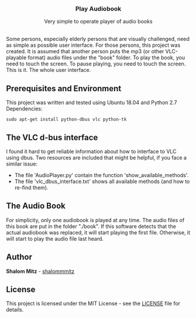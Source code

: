 <p align="center">
  <h3 align="center">Play Audiobook</h3>

  <p align="center">
    Very simple to operate player of audio books
  </p>
</p>
<br>
Some persons, especially elderly persons that are visually challenged, need as simple as possible user interface.
For those persons, this project was created.
It is assumed that another person puts the mp3 (or other VLC-playable format) audio files under the "book" folder.
To play the book, you need to touch the screen.
To pause playing, you need to touch the screen.
This is it. The whole user interface.


## Prerequisites and Environment
This project was written and tested using Ubuntu 18.04 and Python 2.7
Dependencies:
     
    sudo apt-get install python-dbus vlc python-tk

## The VLC d-bus interface
I found it hard to get reliable information about how to interface to VLC using dbus.
Two resources are included that might be helpful, if you face a similar issue:

- The file 'AudioPlayer.py' contain the function 'show_available_methods'.
- The file 'vlc_dbus_interface.txt' shows all available methods (and how to re-find them).

## The Audio Book

For simplicity, only one audiobook is played at any time. The audio files of this book are put in the folder "./book".
If this software detects that the actual audiobook was replaced, it will start playing the first file. Otherwise, it will start to play the audio file last heard.

## Author

**Shalom Mitz** - [shalommmitz](https://github.com/shalommmitz)

## License

This project is licensed under the MIT License - see the [LICENSE](LICENSE ) file for details.

